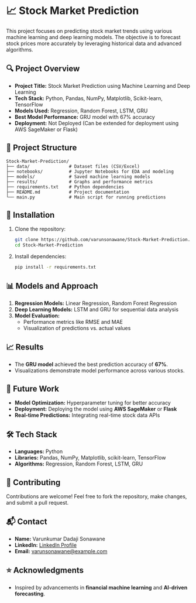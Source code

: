 
# 📈 Stock Market Prediction

This project focuses on predicting stock market trends using various machine learning and deep learning models. The objective is to forecast stock prices more accurately by leveraging historical data and advanced algorithms.

## 🔍 Project Overview
- **Project Title:** Stock Market Prediction using Machine Learning and Deep Learning  
- **Tech Stack:** Python, Pandas, NumPy, Matplotlib, Scikit-learn, TensorFlow  
- **Models Used:** Regression, Random Forest, LSTM, GRU  
- **Best Model Performance:** GRU model with 67% accuracy  
- **Deployment:** Not Deployed (Can be extended for deployment using AWS SageMaker or Flask)

## 📂 Project Structure
```
Stock-Market-Prediction/
├── data/               # Dataset files (CSV/Excel)
├── notebooks/          # Jupyter Notebooks for EDA and modeling
├── models/             # Saved machine learning models
├── results/            # Graphs and performance metrics
├── requirements.txt    # Python dependencies
├── README.md           # Project documentation
└── main.py             # Main script for running predictions
```

## 🔧 Installation
1. Clone the repository:
   ```bash
   git clone https://github.com/varunsonawane/Stock-Market-Prediction.git
   cd Stock-Market-Prediction
   ```
2. Install dependencies:
   ```bash
   pip install -r requirements.txt
   ```

## 📊 Models and Approach
1. **Regression Models:** Linear Regression, Random Forest Regression  
2. **Deep Learning Models:** LSTM and GRU for sequential data analysis  
3. **Model Evaluation:**
   - Performance metrics like RMSE and MAE  
   - Visualization of predictions vs. actual values

## 📈 Results
- The **GRU model** achieved the best prediction accuracy of **67%**.
- Visualizations demonstrate model performance across various stocks.

## 🚀 Future Work
- **Model Optimization:** Hyperparameter tuning for better accuracy
- **Deployment:** Deploying the model using **AWS SageMaker** or **Flask**
- **Real-time Predictions:** Integrating real-time stock data APIs

## 🛠️ Tech Stack
- **Languages:** Python  
- **Libraries:** Pandas, NumPy, Matplotlib, scikit-learn, TensorFlow  
- **Algorithms:** Regression, Random Forest, LSTM, GRU  

## 🤝 Contributing
Contributions are welcome! Feel free to fork the repository, make changes, and submit a pull request.

## 📬 Contact
- **Name:** Varunkumar Dadaji Sonawane  
- **LinkedIn:** [LinkedIn Profile](https://www.linkedin.com/in/varun-sonawane/)  
- **Email:** varunsonawane@example.com  

## ⭐ Acknowledgments
- Inspired by advancements in **financial machine learning** and **AI-driven forecasting**.

